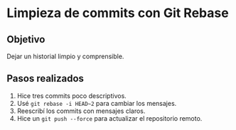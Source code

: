 # Limpieza de commits con Git Rebase

## Objetivo
Dejar un historial limpio y comprensible.

## Pasos realizados

1. Hice tres commits poco descriptivos.
2. Usé `git rebase -i HEAD~2` para cambiar los mensajes.
3. Reescribí los commits con mensajes claros.
4. Hice un `git push --force` para actualizar el repositorio remoto.


